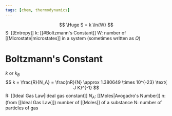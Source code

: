 ```yaml
---
tags: [chem, thermodynamics]
---
```

$$ \Huge S = k \ln{W} $$
S: [[Entropy]]
k: [[#Boltzmann's Constant]]
W: number of [[Microstate|microstates]] in a system (sometimes written as $\Omega$)
# Boltzmann's Constant
$k$ or $k_B$
$$ k = \frac{R}{N_A} = \frac{nR}{N} \approx 1.380649 \times 10^{-23} \text{ J K}^{-1} $$
R: [[Ideal Gas Law|Ideal gas constant]]
$N_A$: [[Moles|Avogadro's Number]]
n: (from [[Ideal Gas Law]]) number of [[Moles]] of a substance
N: number of particles of gas
